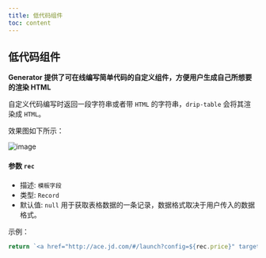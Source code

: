 ```yaml
---
title: 低代码组件
toc: content
---
```


## 低代码组件

**Generator 提供了可在线编写简单代码的自定义组件，方便用户生成自己所想要的渲染 HTML**

自定义代码编写时返回一段字符串或者带 `HTML` 的字符串，`drip-table` 会将其渲染成 `HTML`。

效果图如下所示：

![image](https://img10.360buyimg.com/imagetools/jfs/t1/160874/3/32469/319065/636262f3Eb80275b9/5da677a720bbcc14.png)

#### 参数 `rec`

- 描述: `模板字段`
- 类型: `Record`
- 默认值: `null`
  用于获取表格数据的一条记录，数据格式取决于用户传入的数据格式。

示例：

```js
return `<a href="http://ace.jd.com/#/launch?config=${rec.price}" target="_blank">${rec.name}</a>`;
```
